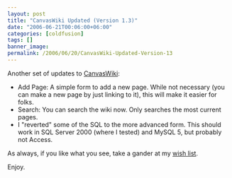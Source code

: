 ```yaml
---
layout: post
title: "CanvasWiki Updated (Version 1.3)"
date: "2006-06-21T00:06:00+06:00"
categories: [coldfusion]
tags: []
banner_image: 
permalink: /2006/06/20/CanvasWiki-Updated-Version-13
---
```


Another set of updates to <a href="http://ray.camdenfamily.com/projects/canvas">CanvasWiki</a>:

<ul>
<li>Add Page: A simple form to add a new page. While not necessary (you can make a new page by just linking to it), this will make it easier for folks.
<li>Search: You can search the wiki now. Only searches the most current pages.
<li>I "reverted" some of the SQL to the more advanced form. This should work in SQL Server 2000 (where I tested) and MySQL 5, but probably not Access. 
</ul>

As always, if you like what you see, take a gander at my <a href="http://www.amazon.com/o/registry/2TCL1D08EZEYE">wish list</a>. 

Enjoy.